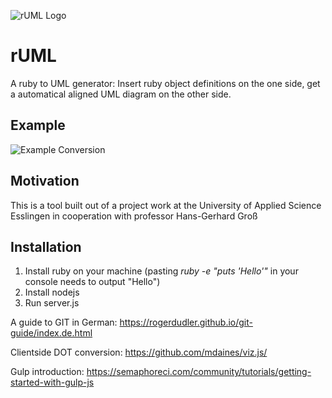 ![rUML Logo](https://github.com/niklasfink/rUML/blob/clientside-graph-generation/img/rUML.png)
# rUML
A ruby to UML generator: Insert ruby object definitions on the one side, get a automatical aligned UML diagram on the other side.

## Example
![Example Conversion](https://github.com/niklasfink/rUML/blob/clientside-graph-generation/img/example%20conversion.png)

## Motivation
This is a tool built out of a project work at the University of Applied Science Esslingen in cooperation with professor Hans-Gerhard Groß

## Installation
1. Install ruby on your machine (pasting _ruby -e "puts 'Hello'"_ in your console needs to output "Hello")
2. Install nodejs
3. Run server.js


A guide to GIT in German: https://rogerdudler.github.io/git-guide/index.de.html

Clientside DOT conversion: https://github.com/mdaines/viz.js/

Gulp introduction: https://semaphoreci.com/community/tutorials/getting-started-with-gulp-js
